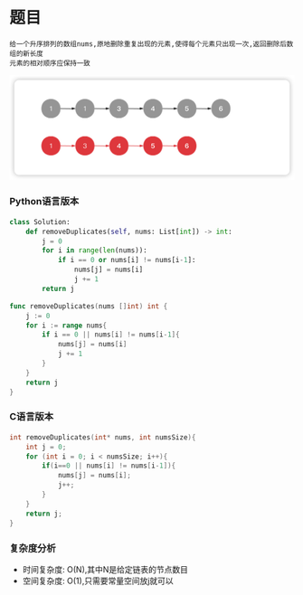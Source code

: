 <!--
 * @Date: 2023-02-28 13:56:28
 * @Author: Bruce
 * @Description: Solve the problem of leetcode 26
-->
# 题目

```
给一个升序排列的数组nums,原地删除重复出现的元素,使得每个元素只出现一次,返回删除后数组的新长度
元素的相对顺序应保持一致
```

<img src="./../images/simple/26/26.png">

### **Python语言版本**

```Python
class Solution:
    def removeDuplicates(self, nums: List[int]) -> int:
        j = 0
        for i in range(len(nums)):
            if i == 0 or nums[i] != nums[i-1]:
                nums[j] = nums[i]
                j += 1
        return j
```

```Go
func removeDuplicates(nums []int) int {
    j := 0
    for i := range nums{
        if i == 0 || nums[i] != nums[i-1]{
            nums[j] = nums[i]
            j += 1
        }
    }
    return j
}
```

### **C语言版本**

```C
int removeDuplicates(int* nums, int numsSize){
    int j = 0;
    for (int i = 0; i < numsSize; i++){
        if(i==0 || nums[i] != nums[i-1]){
            nums[j] = nums[i];
            j++;
        }
    }
    return j;
}
```

### **复杂度分析**
- 时间复杂度: O(N),其中N是给定链表的节点数目
- 空间复杂度: O(1),只需要常量空间放j就可以